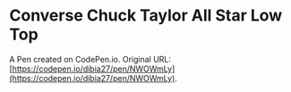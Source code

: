 # Converse Chuck Taylor All Star Low Top

A Pen created on CodePen.io. Original URL: [https://codepen.io/dibia27/pen/NWOWmLy](https://codepen.io/dibia27/pen/NWOWmLy).

